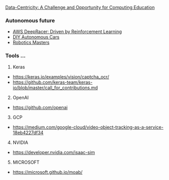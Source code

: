 
[Data-Centricity: A Challenge and Opportunity for Computing Education](https://cs.brown.edu/~sk/Publications/Papers/Published/kf-data-centric/paper.pdf)

### Autonomous future
* [AWS DeepRacer: Driven by Reinforcement Learning](https://www.aws.training/Details/eLearning?id=32143)
* [DIY Autonomous Cars](https://diyrobocars.com/)
* [Robotics Masters](https://www.roboticsmasters.co/)
  
### Tools ...

1. Keras
* https://keras.io/examples/vision/captcha_ocr/
* https://github.com/keras-team/keras-io/blob/master/call_for_contributions.md

2. OpenAI
* https://github.com/openai

3. GCP
* https://medium.com/google-cloud/video-object-tracking-as-a-service-18eb4227df34

4. NVIDIA
* https://developer.nvidia.com/isaac-sim

5. MICROSOFT
* https://microsoft.github.io/moab/
